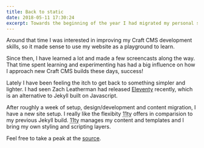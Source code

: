 ```yaml
---
title: Back to static
date: 2018-05-11 17:30:24
excerpt: Towards the beginning of the year I had migrated my personal site setup from Jekyll over to Craft CMS.
---
```

Around that time I was interested in improving my Craft CMS development skills, so it made sense to use my website as a playground to learn.

Since then, I have learned a lot and made a few screencasts along the way. That time spent learning and experimenting has had a big influence on how I approach new Craft CMS builds these days, success!

Lately I have been feeling the itch to get back to something simpler and lighter. I had seen Zach Leatherman had released [Eleventy](https://github.com/11ty/eleventy) recently, which is an alternative to Jekyll built on Javascript.

After roughly a week of setup, design/development and content migration, I have a new site setup. I really like the flexibity <abbr title="Eleventy">11ty</abbr> offers in comparision to my previous Jekyll build. <abbr title="Eleventy">11ty</abbr> manages my content and templates and I bring my own styling and scripting layers.

Feel free to take a peak at the [source](https://github.com/alexcarpenter/alexcarpenter.github.io).
